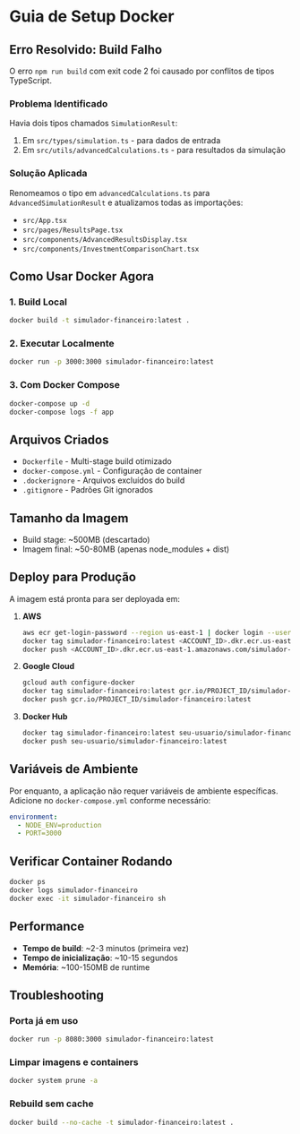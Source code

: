 # Guia de Setup Docker

## Erro Resolvido: Build Falho

O erro `npm run build` com exit code 2 foi causado por conflitos de tipos TypeScript.

### Problema Identificado

Havia dois tipos chamados `SimulationResult`:
1. Em `src/types/simulation.ts` - para dados de entrada
2. Em `src/utils/advancedCalculations.ts` - para resultados da simulação

### Solução Aplicada

Renomeamos o tipo em `advancedCalculations.ts` para `AdvancedSimulationResult` e atualizamos todas as importações:
- `src/App.tsx`
- `src/pages/ResultsPage.tsx`
- `src/components/AdvancedResultsDisplay.tsx`
- `src/components/InvestmentComparisonChart.tsx`

## Como Usar Docker Agora

### 1. Build Local

```bash
docker build -t simulador-financeiro:latest .
```

### 2. Executar Localmente

```bash
docker run -p 3000:3000 simulador-financeiro:latest
```

### 3. Com Docker Compose

```bash
docker-compose up -d
docker-compose logs -f app
```

## Arquivos Criados

- `Dockerfile` - Multi-stage build otimizado
- `docker-compose.yml` - Configuração de container
- `.dockerignore` - Arquivos excluídos do build
- `.gitignore` - Padrões Git ignorados

## Tamanho da Imagem

- Build stage: ~500MB (descartado)
- Imagem final: ~50-80MB (apenas node_modules + dist)

## Deploy para Produção

A imagem está pronta para ser deployada em:

1. **AWS**
   ```bash
   aws ecr get-login-password --region us-east-1 | docker login --username AWS --password-stdin <ACCOUNT_ID>.dkr.ecr.us-east-1.amazonaws.com
   docker tag simulador-financeiro:latest <ACCOUNT_ID>.dkr.ecr.us-east-1.amazonaws.com/simulador-financeiro:latest
   docker push <ACCOUNT_ID>.dkr.ecr.us-east-1.amazonaws.com/simulador-financeiro:latest
   ```

2. **Google Cloud**
   ```bash
   gcloud auth configure-docker
   docker tag simulador-financeiro:latest gcr.io/PROJECT_ID/simulador-financeiro:latest
   docker push gcr.io/PROJECT_ID/simulador-financeiro:latest
   ```

3. **Docker Hub**
   ```bash
   docker tag simulador-financeiro:latest seu-usuario/simulador-financeiro:latest
   docker push seu-usuario/simulador-financeiro:latest
   ```

## Variáveis de Ambiente

Por enquanto, a aplicação não requer variáveis de ambiente específicas. 
Adicione no `docker-compose.yml` conforme necessário:

```yaml
environment:
  - NODE_ENV=production
  - PORT=3000
```

## Verificar Container Rodando

```bash
docker ps
docker logs simulador-financeiro
docker exec -it simulador-financeiro sh
```

## Performance

- **Tempo de build**: ~2-3 minutos (primeira vez)
- **Tempo de inicialização**: ~10-15 segundos
- **Memória**: ~100-150MB de runtime

## Troubleshooting

### Porta já em uso
```bash
docker run -p 8080:3000 simulador-financeiro:latest
```

### Limpar imagens e containers
```bash
docker system prune -a
```

### Rebuild sem cache
```bash
docker build --no-cache -t simulador-financeiro:latest .
```
